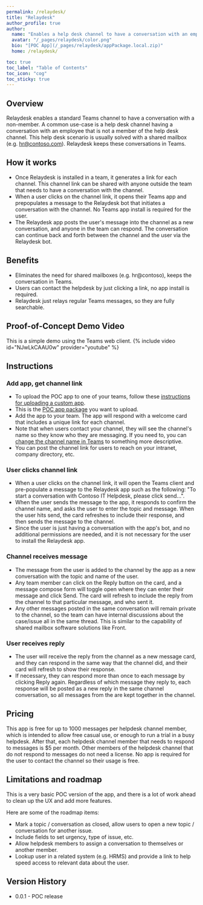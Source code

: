 ```yaml
---
permalink: /relaydesk/
title: "Relaydesk"
author_profile: true
author:
  name: "Enables a help desk channel to have a conversation with an employee"
  avatar: "/_pages/relaydesk/color.png"
  bio: "[POC App](/_pages/relaydesk/appPackage.local.zip)"
  home: /relaydesk/

toc: true
toc_label: "Table of Contents"
toc_icon: "cog"
toc_sticky: true
---
```


## Overview

Relaydesk enables a standard Teams channel to have a conversation with a non-member. A common use-case is a help desk channel having a conversation with an employee that is not a member of the help desk channel. This help desk scenario is usually solved with a shared mailbox (e.g. hr@contoso.com). Relaydesk keeps these conversations in Teams.

## How it works

- Once Relaydesk is installed in a team, it generates a link for each channel. This channel link can be shared with anyone outside the team that needs to have a conversation with the channel.
- When a user clicks on the channel link, it opens their Teams app and prepopulates a message to the Relaydesk bot that initiates a conversation with the channel. No Teams app install is required for the user.
- The Relaydesk app posts the user's message into the channel as a new conversation, and anyone in the team can respond. The conversation can continue back and forth between the channel and the user via the Relaydesk bot.

## Benefits

- Eliminates the need for shared mailboxes (e.g. hr@contoso), keeps the conversation in Teams.
- Users can contact the helpdesk by just clicking a link, no app install is required.
- Relaydesk just relays regular Teams messages, so they are fully searchable.

## Proof-of-Concept Demo Video

This is a simple demo using the Teams web client.
{% include video id="NJwLkCAAU0w" provider="youtube" %}

## Instructions

### Add app, get channel link

- To upload the POC app to one of your teams, follow these [instructions for uploading a custom app](https://learn.microsoft.com/en-us/microsoftteams/platform/concepts/deploy-and-publish/apps-upload#upload-your-app).
- This is the [POC app package](/_pages/relaydesk/appPackage.local.zip) you want to upload.
- Add the app to your team. The app will respond with a welcome card that includes a unique link for each channel.
- Note that when users contact your channel, they will see the channel's name so they know who they are messaging. If you need to, you can [change the channel name in Teams](https://support.microsoft.com/en-us/office/change-a-channel-name-in-teams-bb1761e1-bc68-4654-985d-7095cd0b2032) to something more descriptive.
- You can post the channel link for users to reach on your intranet, company directory, etc.

### User clicks channel link

- When a user clicks on the channel link, it will open the Teams client and pre-populate a message to the Relaydesk app such as the following: "To start a conversation with Contoso IT Helpdesk, please click send...".
- When the user sends the message to the app, it responds to confirm the channel name, and asks the user to enter the topic and message. When the user hits send, the card refreshes to include their response, and then sends the message to the channel.
- Since the user is just having a conversation with the app's bot, and no additional permissions are needed, and it is not necessary for the user to install the Relaydesk app.

### Channel receives message

- The message from the user is added to the channel by the app as a new conversation with the topic and name of the user.
- Any team member can click on the Reply button on the card, and a message compose form will toggle open where they can enter their message and click Send. The card will refresh to include the reply from the channel to that particular message, and who sent it.
- Any other messages posted in the same conversation will remain private to the channel, so the team can have internal discussions about the case/issue all in the same thread. This is similar to the capability of shared mailbox software solutions like Front.

### User receives reply

- The user will receive the reply from the channel as a new message card, and they can respond in the same way that the channel did, and their card will refresh to show their response.
- If necessary, they can respond more than once to each message by clicking Reply again. Regardless of which message they reply to, each response will be posted as a new reply in the same channel conversation, so all messages from the are kept together in the channel.

## Pricing

This app is free for up to 1000 messages per helpdesk channel member, which is intended to allow free casual use, or enough to run a trial in a busy helpdesk. After that, each helpdesk channel member that needs to respond to messages is $5 per month. Other members of the helpdesk channel that do not respond to messages do not need a license. No app is required for the user to contact the channel so their usage is free.

## Limitations and roadmap

This is a very basic POC version of the app, and there is a lot of work ahead to clean up the UX and add more features.

Here are some of the roadmap items:

- Mark a topic / conversation as closed, allow users to open a new topic / conversation for another issue.
- Include fields to set urgency, type of issue, etc.
- Allow helpdesk members to assign a conversation to themselves or another member.
- Lookup user in a related system (e.g. HRMS) and provide a link to help speed access to relevant data about the user.

## Version History

- 0.0.1 - POC release
